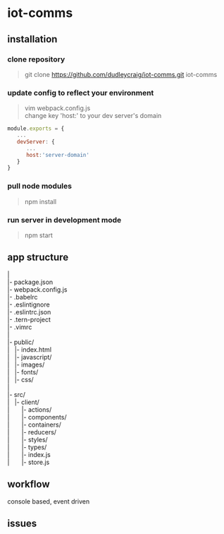 # iot-comms 

## installation

### clone repository

> git clone https://github.com/dudleycraig/iot-comms.git iot-comms 

### update config to reflect your environment

> vim webpack.config.js  
change key 'host:' to your dev server's domain  
```javascript
module.exports = {  
   ...  
   devServer: {  
      ...  
      host:'server-domain'  
   }  
}  
``` 

### pull node modules

> npm install

### run server in development mode

> npm start

## app structure
|  
|- package.json  
|- webpack.config.js  
|- .babelrc  
|- .eslintignore  
|- .eslintrc.json  
|- .tern-project  
|- .vimrc  
|  
|- public/  
|&nbsp;&nbsp;&nbsp;|- index.html  
|&nbsp;&nbsp;&nbsp;|- javascript/  
|&nbsp;&nbsp;&nbsp;|- images/  
|&nbsp;&nbsp;&nbsp;|- fonts/  
|&nbsp;&nbsp;&nbsp;|- css/  
|  
|- src/  
|&nbsp;&nbsp;&nbsp;|- client/  
|&nbsp;&nbsp;&nbsp;&nbsp;&nbsp;&nbsp;&nbsp;|- actions/  
|&nbsp;&nbsp;&nbsp;&nbsp;&nbsp;&nbsp;&nbsp;|- components/  
|&nbsp;&nbsp;&nbsp;&nbsp;&nbsp;&nbsp;&nbsp;|- containers/  
|&nbsp;&nbsp;&nbsp;&nbsp;&nbsp;&nbsp;&nbsp;|- reducers/  
|&nbsp;&nbsp;&nbsp;&nbsp;&nbsp;&nbsp;&nbsp;|- styles/  
|&nbsp;&nbsp;&nbsp;&nbsp;&nbsp;&nbsp;&nbsp;|- types/  
|&nbsp;&nbsp;&nbsp;&nbsp;&nbsp;&nbsp;&nbsp;|- index.js  
|&nbsp;&nbsp;&nbsp;&nbsp;&nbsp;&nbsp;&nbsp;|- store.js  

## workflow

console based, event driven

## issues

